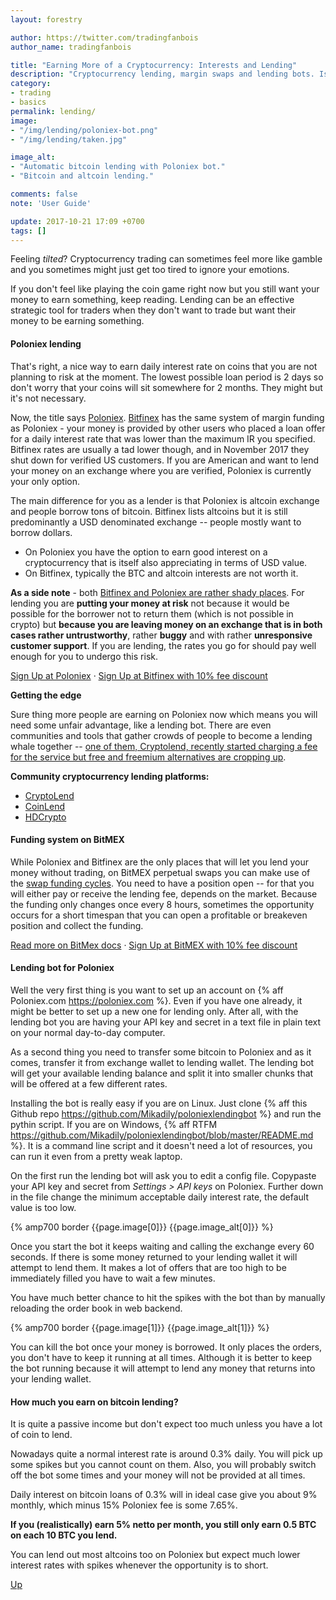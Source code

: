 ```yaml
---
layout: forestry

author: https://twitter.com/tradingfanbois
author_name: tradingfanbois

title: "Earning More of a Cryptocurrency: Interests and Lending"
description: "Cryptocurrency lending, margin swaps and lending bots. Is altcoin lending worth it or better to stick with BTC loans?"
category:
- trading
- basics
permalink: lending/
image:
- "/img/lending/poloniex-bot.png"
- "/img/lending/taken.jpg"

image_alt:
- "Automatic bitcoin lending with Poloniex bot."
- "Bitcoin and altcoin lending."

comments: false
note: 'User Guide'

update: 2017-10-21 17:09 +0700
tags: []
---
```




Feeling _tilted_? Cryptocurrency trading can sometimes feel more like gamble and you sometimes might just get too tired to ignore your emotions.

If you don't feel like playing the coin game right now but you still want your money to earn something, keep reading. Lending can be an effective strategic tool for traders when they don't want to trade but want their money to be earning something.

#### Poloniex lending

That's right, a nice way to earn daily interest rate on coins that you are not planning to risk at the moment. The lowest possible loan period is 2 days so don't worry that your coins will sit somewhere for 2 months. They might but it's not necessary.

Now, the title says [Poloniex](https://poloniex.com). [Bitfinex](https://www.bitfinex.com/?refcode=5egV78YtlC) has the same system of margin funding as Poloniex - your money is provided by other users who placed a loan offer for a daily interest rate that was lower than the maximum IR you specified. Bitfinex rates are usually a tad lower though, and in November 2017 they shut down for verified US customers. If you are American and want to lend your money on an exchange where you are verified, Poloniex is currently your only option.

The main difference for you as a lender is that Poloniex is altcoin exchange and people borrow tons of bitcoin. Bitfinex lists altcoins but it is still predominantly a USD denominated exchange -- people mostly want to borrow dollars.

* On Poloniex you have the option to earn good interest on a cryptocurrency that is itself also appreciating in terms of USD value.
* On Bitfinex, typically the BTC and altcoin interests are not worth it.

**As a side note** - both [Bitfinex and Poloniex are rather shady places](https://www.altcointrading.net/altcoin-exchanges/). For lending you are **putting your money at risk** not because it would be possible for the borrower not to return them (which is not possible in crypto) but **because you are leaving money on an exchange that is in both cases rather untrustworthy**, rather **buggy** and with rather **unresponsive customer support**. If you are lending, the rates you go for should pay well enough for you to undergo this risk.

[Sign Up at Poloniex](https://poloniex.com) &middot; [Sign Up at Bitfinex with 10% fee discount](https://www.bitfinex.com/?refcode=5egV78YtlC)

**Getting the edge**

Sure thing more people are earning on Poloniex now which means you will need some unfair advantage, like a lending bot. There are even communities and tools that gather crowds of people to become a lending whale together -- [one of them, Cryptolend, recently started charging a fee for the service but free and freemium alternatives are cropping up](https://cryptolend.net/premium.html#premium).

**Community cryptocurrency lending platforms:**

* [CryptoLend](https://cryptolend.net/)
* [CoinLend](https://www.coinlend.org/)
* [HDCrypto](https://hdcrypto.com/)

#### Funding system on BitMEX

While Poloniex and Bitfinex are the only places that will let you lend your money without trading, on BitMEX perpetual swaps you can make use of the [swap funding cycles](https://www.bitmex.com/app/swapsGuide#Funding). You need to have a position open -- for that you will either pay or receive the lending fee, depends on the market. Because the funding only changes once every 8 hours, sometimes the opportunity occurs for a short timespan that you can open a profitable or breakeven position and collect the funding.

[Read more on BitMex docs](https://www.bitmex.com/app/swapsGuide#Funding) &middot; [Sign Up at BitMEX with 10% fee discount](https://www.bitmex.com/register/iYQB44)

#### Lending bot for Poloniex

Well the very first thing is you want to set up an account on {% aff Poloniex.com https://poloniex.com %}. Even if you have one already, it might be better to set up a new one for lending only. After all, with the lending bot you are having your API key and secret in a text file in plain text on your normal day-to-day computer.

As a second thing you need to transfer some bitcoin to Poloniex and as it comes, transfer it from exchange wallet to lending wallet. The lending bot will get your available lending balance and split it into smaller chunks that will be offered at a few different rates.

Installing the bot is really easy if you are on Linux. Just clone {% aff this Github repo https://github.com/Mikadily/poloniexlendingbot %} and run the pythin script. If you are on Windows, {% aff RTFM https://github.com/Mikadily/poloniexlendingbot/blob/master/README.md %}. It is a command line script and it doesn't need a lot of resources, you can run it even from a pretty weak laptop.

On the first run the lending bot will ask you to edit a config file. Copypaste your API key and secret from _Settings > API keys_ on Poloniex. Further down in the file change the minimum acceptable daily interest rate, the default value is too low.

{% amp700 border {{page.image[0]}} {{page.image_alt[0]}} %}

Once you start the bot it keeps waiting and calling the exchange every 60 seconds. If there is some money returned to your lending wallet it will attempt to lend them. It makes a lot of offers that are too high to be immediately filled you have to wait a few minutes.

You have much better chance to hit the spikes with the bot than by manually reloading the order book in web backend.

{% amp700 border {{page.image[1]}} {{page.image_alt[1]}} %}

You can kill the bot once your money is borrowed. It only places the orders, you don't have to keep it running at all times. Although it is better to keep the bot running because it will attempt to lend any money that returns into your lending wallet.

#### How much you earn on bitcoin lending?

It is quite a passive income but don't expect too much unless you have a lot of coin to lend.

Nowadays quite a normal interest rate is around 0.3% daily. You will pick up some spikes but you cannot count on them. Also, you will probably switch off the bot some times and your money will not be provided at all times.

Daily interest on bitcoin loans of 0.3% will in ideal case give you about 9% monthly, which minus 15% Poloniex fee is some 7.65%.

**If you (realistically) earn 5% netto per month, you still only earn 0.5 BTC on each 10 BTC you lend.**

You can lend out most altcoins too on Poloniex but expect much lower interest rates with spikes whenever the opportunity is to short.

[Up](#)
